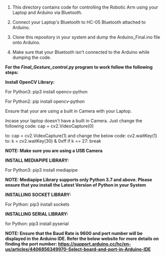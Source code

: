 1) This directory contains code for controlling the Robotic Arm using your Laptop and Arduino via Bluetooth.

2) Connect your Laptop's Bluetooth to HC-05 Bluetooth attached to Arduino.

3) Clone this repository in your system and dump the Arduino_Final.ino file onto Arduino.

4) Make sure that your Bluetooth isn't connected to the Arduino while dumping the code.

**For the *Final_Gesture_control.py* program to work follow the following steps:**

**Install OpenCV Library:**

For Python3:
pip3 install opencv-python

For Python2:
pip install opencv-python

Ensure that your are using a built in Camera with your Laptop.

Incase your laptop doesn't have a built in Camera. Just change the following code:
cap = cv2.VideoCapture(0)

to:
cap = cv2.VideoCapture(1)
and change the below code:
cv2.waitKey(1)
to:
k = cv2.waitKey(30) & 0xff
        if k == 27:
            break

**NOTE: Make sure you are using a USB Camera**


**INSTALL MEDIAPIPE LIBRARY:**

For Python3:
pip3 install mediapipe

**NOTE: Mediapipe Library supports only Python 3.7 and above. Please ensure that you install the Latest Version of Python in your System**

**INSTALLING SOCKET LIBRARY:**

For Python:
pip3 install sockets

**INSTALLING SERIAL LIBRARY:**

for Python:
pip3 install pyserial

**NOTE: Ensure that the Baud Rate is 9600 and port number will be displayed in the Arduino IDE.
Refer the below website for more details on finding the port number:
https://support.arduino.cc/hc/en-us/articles/4406856349970-Select-board-and-port-in-Arduino-IDE**
